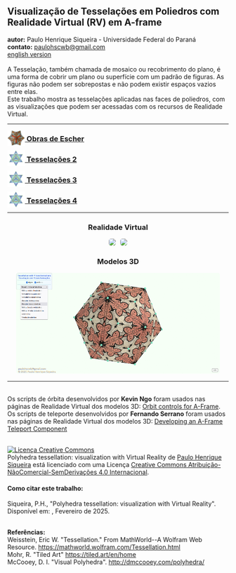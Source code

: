 <link rel="stylesheet" href="../scripts/style.css">
<meta charset="utf-8">
<link rel="icon" type="image/png" href="../escher/vr/salas/imagens/icone.png">
<h2>Visualização de Tesselações em Poliedros com Realidade Virtual (RV) em A-frame</h2>
<b>autor:</b> Paulo Henrique Siqueira - Universidade Federal do Paraná
<br><b>contato:</b> <a href="#"> paulohscwb@gmail.com </a>
<br><a href="https://paulohscwb.github.io/tessellation/">english version</a>
<br><br>A Tesselação, também chamada de mosaico ou recobrimento do plano, é uma forma de cobrir um plano ou superfície com um padrão de figuras. As figuras não podem ser sobrepostas e não podem existir espaços vazios entre elas. 
<br>Este trabalho mostra as tesselações aplicadas nas faces de poliedros, com as visualizações que podem ser acessadas com os recursos de Realidade Virtual.
<hr>
<h3 style="margin-top:3px"><a target="_blank" href="../escher/pt-br/"><img src="../escher/vr/salas/imagens/icone.png" style="margin-bottom:-10px" width="40"> Obras de Escher</a></h3>
<h3 style="margin-top:3px"><a target="_blank" href="../part2/pt-br/"><img src="../part2/vr/salas/imagens/icone.png" style="margin-bottom:-10px" width="40"> Tesselações 2</a></h3>
<h3 style="margin-top:3px"><a target="_blank" href="../part3/pt-br/"><img src="../part3/vr/salas/imagens/icone.png" style="margin-bottom:-10px" width="40"> Tesselações 3</a></h3>
<h3 style="margin-top:3px"><a target="_blank" href="../part4/pt-br/"><img src="../part4/vr/salas/imagens/icone.png" style="margin-bottom:-10px" width="40"> Tesselações 4</a></h3>
<!--<h3 style="margin-top:3px"><a target="_blank" href="../part5/pt-br/"><img src="../part5/vr/salas/imagens/icone.png" style="margin-bottom:-10px" width="40"> Tesselações 5</a></h3>
<h3 style="margin-top:3px"><a target="_blank" href="../part6/pt-br/"><img src="../part6/vr/salas/imagens/icone.png" style="margin-bottom:-10px" width="40"> Tesselações 6</a></h3>
<h3 style="margin-top:3px"><a target="_blank" href="../part7/pt-br/"><img src="../part7/vr/salas/imagens/icone.png" style="margin-bottom:-10px" width="40"> Tesselações 7</a></h3>
<h3 style="margin-top:3px"><a target="_blank" href="../part8/pt-br/"><img src="../part8/vr/salas/imagens/icone.png" style="margin-bottom:-10px" width="40"> Tesselações 8</a></h3>
<h3 style="margin-top:3px"><a target="_blank" href="../part9/pt-br/"><img src="../part9/vr/salas/imagens/icone.png" style="margin-bottom:-10px" width="40"> Tesselações 9</a></h3>
<h3 style="margin-top:3px"><a target="_blank" href="../part10/pt-br/"><img src="../part10/vr/salas/imagens/icone.png" style="margin-bottom:-10px" width="40"> Tesselações 10</a></h3>
<h3 style="margin-top:3px"><a target="_blank" href="../part11/pt-br/"><img src="../part11/vr/salas/imagens/icone.png" style="margin-bottom:-10px" width="40"> Tesselações 11</a></h3>-->
<hr>
<h3 align="center">Realidade Virtual</h3>
<p align="center"><img src="../escher/vr/salas/videos/escher1.gif" style="max-width: 47%; border-radius:5px; margin-right:10px" loading="lazy"/><img src="../part2/vr/salas/videos/tess3.gif" style="max-width: 47%; border-radius:5px;" loading="lazy"/></p>
<h3 align="center">Modelos 3D</h3>
<p align="center"><img src="../escher/ar/example.png" style="max-width: 92%; border-radius:5px;" loading="lazy"/></p>
<hr>
<br>Os scripts de órbita desenvolvidos por <b>Kevin Ngo</b> foram usados nas páginas de Realidade Virtual dos modelos 3D: <a href="https://github.com/supermedium/superframe/tree/master/components/orbit-controls/" target="_blank"> Orbit controls for A-Frame</a>.
<br>Os scripts de teleporte desenvolvidos por <b>Fernando Serrano</b> foram usados nas páginas de Realidade Virtual dos modelos 3D: <a  href="https://aframe.io/blog/teleport-component/" target="_blank"> Developing an A-Frame Teleport Component</a>
<br>

<br><a rel="license" href="http://creativecommons.org/licenses/by-nc-nd/4.0/"><img alt="Licença Creative Commons" style="border-width:0" src="https://i.creativecommons.org/l/by-nc-nd/4.0/88x31.png" loading="lazy"/></a><br /><span xmlns:dct="http://purl.org/dc/terms/" property="dct:title">Polyhedra tessellation: visualization with Virtual Reality</span> de <a xmlns:cc="http://creativecommons.org/ns#" href="https://paulohscwb.github.io/tessellation/" property="cc:attributionName" rel="cc:attributionURL">Paulo Henrique Siqueira</a> está licenciado com uma Licença <a rel="license" href="http://creativecommons.org/licenses/by-nc-nd/4.0/">Creative Commons Atribuição-NãoComercial-SemDerivações 4.0 Internacional</a>.

<h4>Como citar este trabalho:</h4> 
<p>Siqueira, P.H., "Polyhedra tessellation: visualization with Virtual Reality". Disponível em: <https://paulohscwb.github.io/tessellation/>, Fevereiro de 2025.</p>
<!--<a target="_blank" href="https://doi.org/10.5281/zenodo.14502405"><img src="https://zenodo.org/badge/DOI/10.5281/zenodo.14502405.svg" alt="DOI"></a>-->
<br><b>Referências:</b>
<br>Weisstein, Eric W. "Tessellation." From MathWorld--A Wolfram Web Resource. <a href="https://mathworld.wolfram.com/Tessellation.html" target="_blank"> https://mathworld.wolfram.com/Tessellation.html</a>
<br>Mohr, R. "Tiled Art" <a href="https://tiled.art/en/home" target="_blank">https://tiled.art/en/home</a> 
<br>McCooey, D. I. "Visual Polyhedra". <a href="http://dmccooey.com/polyhedra/" target="_blank">http://dmccooey.com/polyhedra/</a>
